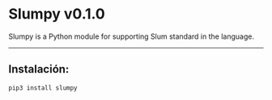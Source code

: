 # Slumpy v0.1.0

Slumpy is a Python module for supporting Slum standard in the language.

---
## Instalación:

```bash
pip3 install slumpy
```
